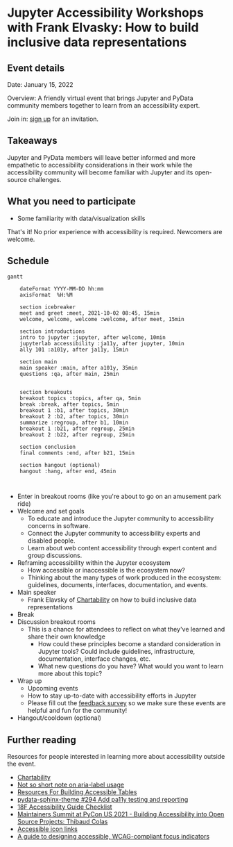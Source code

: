 #  Jupyter Accessibility Workshops with Frank Elvasky: How to build inclusive data representations

## Event details

Date: January 15, 2022

Overview: A friendly virtual event that brings Jupyter and PyData community members together to learn from an accessibility expert. 

Join in: [sign up](https://docs.google.com/forms/d/e/1FAIpQLSf0IgPYgf0di8eM6HP1qbqduPTeGEFadXZRSIDYEXlEOgA_bw/viewform?usp=sf_link) for an invitation.

## Takeaways

Jupyter and PyData members will leave better informed and more empathetic to accessibility considerations in their work while the accessibility community will become familiar with Jupyter and its open-source challenges.

## What you need to participate

* Some familiarity with data/visualization skills

That's it! No prior experience with accessibility is required. Newcomers are welcome.

## Schedule

```mermaid
gantt

    dateFormat YYYY-MM-DD hh:mm
    axisFormat  %H:%M

    section icebreaker
    meet and greet :meet, 2021-10-02 08:45, 15min
    welcome, welcome, welcome :welcome, after meet, 15min
        
    section introductions
    intro to jupyter :jupyter, after welcome, 10min 
    jupyterlab accessibility :ja11y, after jupyter, 10min
    ally 101 :a101y, after ja11y, 15min
        
    section main 
    main speaker :main, after a101y, 35min
    questions :qa, after main, 25min
    
    
    section breakouts
    breakout topics :topics, after qa, 5min
    break :break, after topics, 5min
    breakout 1 :b1, after topics, 30min
    breakout 2 :b2, after topics, 30min
    summarize :regroup, after b1, 10min
    breakout 1 :b21, after regroup, 25min
    breakout 2 :b22, after regroup, 25min
        
    section conclusion
    final comments :end, after b21, 15min
    
    section hangout (optional)
    hangout :hang, after end, 45min
    
    
```    

* Enter in breakout rooms (like you're about to go on an amusement park ride)
* Welcome and set goals
    * To educate and introduce the Jupyter community to accessibility concerns 
    in software.
    * Connect the Jupyter community to accessibility experts and disabled 
    people.
    * Learn about web content accessibility through expert content and group 
    discussions.
* Reframing accessibility within the Jupyter ecosystem
    * How accessible or inaccessible is the ecosystem now?
    * Thinking about the many types of work produced in the ecosystem: guidelines, documents, interfaces, documentation, and events.
* Main speaker
    * Frank Elavsky of [Chartability](https://chartability.fizz.studio/) on how to build inclusive data representations
* Break
* Discussion breakout rooms
    * This is a chance for attendees to reflect on what they've learned and share their own knowledge
        * How could these principles become a standard consideration in Jupyter tools? Could include guidelines, infrastructure, documentation, interface changes, etc.
        * What new questions do you have? What would you want to learn more about this topic?
* Wrap up
    * Upcoming events
    * How to stay up-to-date with accessibility efforts in Jupyter
    * Please fill out the [feedback survey](https://docs.google.com/forms/d/e/1FAIpQLSe7oMTwfLZfntqh9p8Npfsd9-o4jhSaVjhMNuuVMen8RmG3Ow/viewform?usp=sf_link) so we make sure these events are helpful and fun for the community!
* Hangout/cooldown (optional)

## Further reading

Resources for people interested in learning more about accessibility outside 
the event.

* [Chartability](https://chartability.fizz.studio/)
* [Not so short note on aria-label usage](https://html5accessibility.com/stuff/2020/11/07/not-so-short-note-on-aria-label-usage-big-table-edition/)
* [Resources For Building Accessible Tables](https://www.digitala11y.com/resources-for-building-accessible-tables/)
* [pydata-sphinx-theme #294 Add pa11y testing and reporting](https://github.com/pydata/pydata-sphinx-theme/pull/294#issuecomment-907404315)
* [ 18F Accessibility Guide Checklist](https://accessibility.18f.gov/checklist/)
* [Maintainers Summit at PyCon US 2021 - Building Accessibility into Open Source Projects: Thibaud Colas](https://youtu.be/9XI-8ZvU2w0)
* [Accessible icon links](https://kittygiraudel.com/2020/12/10/accessible-icon-links/)
* [A guide to designing accessible, WCAG-compliant focus indicators ](https://www.sarasoueidan.com/blog/focus-indicators/)